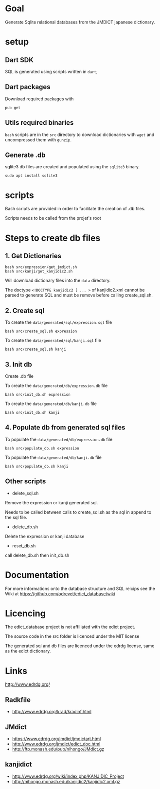 # Goal

Generate Sqlite relational databases from the JMDICT japanese dictionary.

# setup

## Dart SDK 

SQL is generated using scripts written in `dart`; 

## Dart packages

Download required packages with

	pub get

## Utils required binaries

`bash` scripts are in the `src` directory to download dictionaries with `wget` and uncompressed them with `gunzip`.


## Generate .db 

sqlite3 db files are created and populated using the `sqlite3` binary.

```
sudo apt install sqlite3
```

# scripts

Bash scripts are provided in order to facilitate the creation of .db files.

Scripts needs to be called from the projet's root

# Steps to create db files

## 1. Get Dictionaries

    bash src/expression/get_jmdict.sh
    bash src/kanji/get_kanjidic2.sh

Will download dictionary files into the `data` directory. 

The doctype `<!DOCTYPE kanjidic2 [ ... >` of kanjidic2.xml cannot be parsed to generate SQL and must be remove before calling create_sql.sh.

## 2. Create sql

To create the `data/generated/sql/expression.sql` file

	bash src/create_sql.sh expression

To create the `data/generated/sql/kanji.sql` file

	bash src/create_sql.sh kanji

## 3. Init db

Create .db file  

To create the `data/generated/db/expression.db` file

    bash src/init_db.sh expression

To create the `data/generated/db/kanji.db` file

	bash src/init_db.sh kanji

## 4. Populate db from generated sql files


To populate the `data/generated/db/expression.db` file

	bash src/populate_db.sh expression

To populate the `data/generated/db/kanji.db` file

	bash src/populate_db.sh kanji


## Other scripts

* delete_sql.sh

Remove the expression or kanji generated sql.

Needs to be called between calls to create_sql.sh as the sql in append to the sql file.

* delete_db.sh

Delete the expression or kanji database

* reset_db.sh

call delete_db.sh then init_db.sh

# Documentation

For more informations onto the database structure and SQL reicips see the Wiki at https://github.com/odrevet/edict_database/wiki

# Licencing

The edict_database project is not affiliated with the edict project. 

The source code in the src folder is licenced under the MIT license

The generated sql and db files are licenced under the edrdg license, same as the edict dictionary.

# Links

http://www.edrdg.org/

## Radkfile

* http://www.edrdg.org/krad/kradinf.html

## JMdict

* https://www.edrdg.org/jmdict/jmdictart.html
* http://www.edrdg.org/jmdict/edict_doc.html
* http://ftp.monash.edu/pub/nihongo/JMdict.gz

## kanjidict

* http://www.edrdg.org/wiki/index.php/KANJIDIC_Project
* http://nihongo.monash.edu/kanjidic2/kanjidic2.xml.gz
